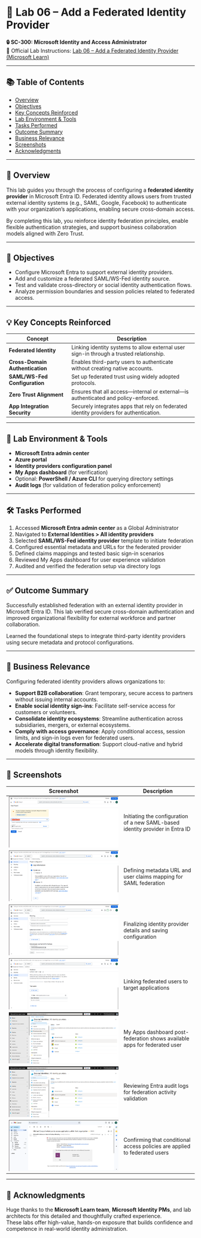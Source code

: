 # 🔗 Lab 06 – Add a Federated Identity Provider  
**🔒 SC-300: Microsoft Identity and Access Administrator**  
📄 Official Lab Instructions: [Lab 06 – Add a Federated Identity Provider (Microsoft Learn)](https://microsoftlearning.github.io/SC-300-Identity-and-Access-Administrator/Instructions/Labs/Lab_06_AddFederatedIdentityProvider.html)

---

## 📚 Table of Contents
- [Overview](#overview)
- [Objectives](#objectives)
- [Key Concepts Reinforced](#key-concepts-reinforced)
- [Lab Environment & Tools](#lab-environment--tools)
- [Tasks Performed](#tasks-performed)
- [Outcome Summary](#outcome-summary)
- [Business Relevance](#business-relevance)
- [Screenshots](#screenshots)
- [Acknowledgments](#acknowledgments)

---

## 🧭 Overview

This lab guides you through the process of configuring a **federated identity provider** in Microsoft Entra ID. Federated identity allows users from trusted external identity systems (e.g., SAML, Google, Facebook) to authenticate with your organization’s applications, enabling secure cross-domain access.

By completing this lab, you reinforce identity federation principles, enable flexible authentication strategies, and support business collaboration models aligned with Zero Trust.

---

## 🎯 Objectives

- Configure Microsoft Entra to support external identity providers.
- Add and customize a federated SAML/WS-Fed identity source.
- Test and validate cross-directory or social identity authentication flows.
- Analyze permission boundaries and session policies related to federated access.

---

## 💡 Key Concepts Reinforced

| Concept                                | Description                                                                                 |
|----------------------------------------|---------------------------------------------------------------------------------------------|
| **Federated Identity**                 | Linking identity systems to allow external user sign-in through a trusted relationship.     |
| **Cross-Domain Authentication**        | Enables third-party users to authenticate without creating native accounts.                 |
| **SAML/WS-Fed Configuration**          | Set up federated trust using widely adopted protocols.                                      |
| **Zero Trust Alignment**               | Ensures that all access—internal or external—is authenticated and policy-enforced.          |
| **App Integration Security**           | Securely integrates apps that rely on federated identity providers for authentication.      |

---

## 🧪 Lab Environment & Tools

- **Microsoft Entra admin center**
- **Azure portal**
- **Identity providers configuration panel**
- **My Apps dashboard** (for verification)
- Optional: **PowerShell / Azure CLI** for querying directory settings
- **Audit logs** (for validation of federation policy enforcement)

---

## 🛠️ Tasks Performed

1. Accessed **Microsoft Entra admin center** as a Global Administrator
2. Navigated to **External Identities > All identity providers**
3. Selected **SAML/WS-Fed identity provider** template to initiate federation
4. Configured essential metadata and URLs for the federated provider
5. Defined claims mappings and tested basic sign-in scenarios
6. Reviewed My Apps dashboard for user experience validation
7. Audited and verified the federation setup via directory logs

---

## ✅ Outcome Summary

Successfully established federation with an external identity provider in Microsoft Entra ID. This lab verified secure cross-domain authentication and improved organizational flexibility for external workforce and partner collaboration.

Learned the foundational steps to integrate third-party identity providers using secure metadata and protocol configurations.

---

## 💼 Business Relevance

Configuring federated identity providers allows organizations to:

- **Support B2B collaboration**: Grant temporary, secure access to partners without issuing internal accounts.
- **Enable social identity sign-ins**: Facilitate self-service access for customers or volunteers.
- **Consolidate identity ecosystems**: Streamline authentication across subsidiaries, mergers, or external ecosystems.
- **Comply with access governance**: Apply conditional access, session limits, and sign-in logs even for federated users.
- **Accelerate digital transformation**: Support cloud-native and hybrid models through identity flexibility.

---

## 📸 Screenshots

| Screenshot | Description |
|-----------|-------------|
| ![Step 1 – Start Adding Identity Provider](https://github.com/miadco/SC-300-Identity-and-Access-Labs/blob/main/06%20-%20Add%20a%20federated%20identity%20provider/screenshots/lab%206%20ex%201%20(1).png?raw=true) | Initiating the configuration of a new SAML-based identity provider in Entra ID |
| ![Step 2 – Configure Metadata and URLs](https://github.com/miadco/SC-300-Identity-and-Access-Labs/blob/main/06%20-%20Add%20a%20federated%20identity%20provider/screenshots/lab%206%20ex%201%20(2).png?raw=true) | Defining metadata URL and user claims mapping for SAML federation |
| ![Step 3 – Complete Federation Setup](https://github.com/miadco/SC-300-Identity-and-Access-Labs/blob/main/06%20-%20Add%20a%20federated%20identity%20provider/screenshots/lab%206%20ex%201%20(3%238).png?raw=true) | Finalizing identity provider details and saving configuration |
| ![Step 4 – Assign Apps and Test](https://github.com/miadco/SC-300-Identity-and-Access-Labs/blob/main/06%20-%20Add%20a%20federated%20identity%20provider/screenshots/lab%206%20ex%201%20(4t2%231).png?raw=true) | Linking federated users to target applications |
| ![Step 5 – Verification in My Apps](https://github.com/miadco/SC-300-Identity-and-Access-Labs/blob/main/06%20-%20Add%20a%20federated%20identity%20provider/screenshots/my-apps-dashboard-empty.png?raw=true) | My Apps dashboard post-federation shows available apps for federated user |
| ![Step 6 – Log Analysis and Confirmation](https://github.com/miadco/SC-300-Identity-and-Access-Labs/blob/main/06%20-%20Add%20a%20federated%20identity%20provider/screenshots/lab%206%20ex%202%20(8).png?raw=true) | Reviewing Entra audit logs for federation activity validation |
| ![Step 7 – Policy Review](https://github.com/miadco/SC-300-Identity-and-Access-Labs/blob/main/06%20-%20Add%20a%20federated%20identity%20provider/screenshots/lab%206%20ex%202%20(t3).png?raw=true) | Confirming that conditional access policies are applied to federated users |

---

## 🙏 Acknowledgments

Huge thanks to the **Microsoft Learn team**, **Microsoft Identity PMs**, and lab architects for this detailed and thoughtfully crafted experience.  
These labs offer high-value, hands-on exposure that builds confidence and competence in real-world identity administration.

